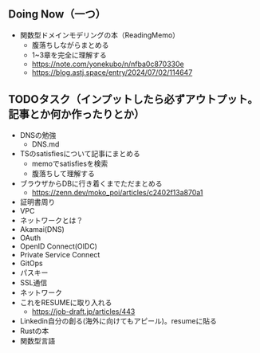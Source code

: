 ## Doing Now（一つ）

- 関数型ドメインモデリングの本（ReadingMemo）
    - 腹落ちしながらまとめる
    - 1~3章を完全に理解する
    - https://note.com/yonekubo/n/nfba0c870330e
    - https://blog.astj.space/entry/2024/07/02/114647

## TODOタスク（インプットしたら必ずアウトプット。記事とか何か作ったりとか）

- DNSの勉強
    - DNS.md
- TSのsatisfiesについて記事にまとめる
    - memoでsatisfiesを検索
    - 腹落ちして理解する
- ブラウザからDBに行き着くまでただまとめる
    - https://zenn.dev/moko_poi/articles/c2402f13a870a1
- 証明書周り
- VPC
- ネットワークとは？
- Akamai(DNS)
- OAuth
- OpenID Connect(OIDC)
- Private Service Connect
- GitOps
- パスキー
- SSL通信
- ネットワーク
- これをRESUMEに取り入れる
    - https://job-draft.jp/articles/443
- Linkedin自分の創る(海外に向けてもアピール)。resumeに貼る
- Rustの本
- 関数型言語
